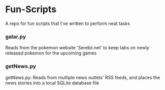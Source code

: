 # Fun-Scripts
A repo for fun scripts that I've written to perform neat tasks

### galar.py
Reads from the pokemon website 'Serebii.net' to keep tabs on newly released pokemon for the upcoming games

### getNews.py
getNews.py: Reads from multiple news outlets' RSS feeds, and places the news stories into a local SQLite database file
